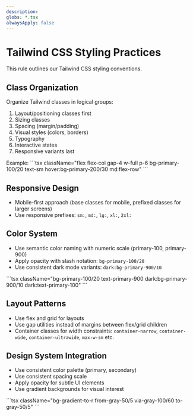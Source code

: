 ```yaml
---
description: 
globs: *.tsx
alwaysApply: false
---
```


# Tailwind CSS Styling Practices

This rule outlines our Tailwind CSS styling conventions.

## Class Organization

Organize Tailwind classes in logical groups:

1. Layout/positioning classes first
2. Sizing classes
3. Spacing (margin/padding)
4. Visual styles (colors, borders)
5. Typography
6. Interactive states
7. Responsive variants last

Example:
\```tsx
className="flex flex-col gap-4 w-full p-6 bg-primary-100/20 text-sm hover:bg-primary-200/30 md:flex-row"
\```

## Responsive Design

- Mobile-first approach (base classes for mobile, prefixed classes for larger screens)
- Use responsive prefixes: `sm:`, `md:`, `lg:`, `xl:`, `2xl:`

## Color System

- Use semantic color naming with numeric scale (primary-100, primary-900)
- Apply opacity with slash notation: `bg-primary-100/20`
- Use consistent dark mode variants: `dark:bg-primary-900/10`

\```tsx
className="bg-primary-100/20 text-primary-900 dark:bg-primary-900/10 dark:text-primary-100"
\```

## Layout Patterns

- Use flex and grid for layouts
- Use gap utilities instead of margins between flex/grid children
- Container classes for width constraints: `container-narrow`, `container-wide`, `container-ultrawide`, `max-w-sm` etc.

## Design System Integration

- Use consistent color palette (primary, secondary)
- Use consistent spacing scale
- Apply opacity for subtle UI elements
- Use gradient backgrounds for visual interest

\```tsx
className="bg-gradient-to-r from-gray-50/5 via-gray-100/60 to-gray-50/5"
\```

